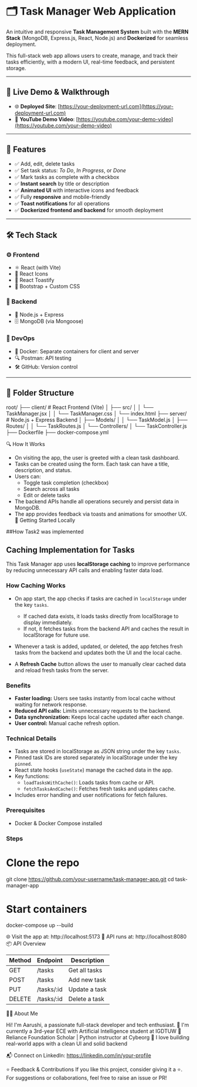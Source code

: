 # 🗂️ Task Manager Web Application

An intuitive and responsive **Task Management System** built with the **MERN Stack** (MongoDB, Express.js, React, Node.js) and **Dockerized** for seamless deployment.

This full-stack web app allows users to create, manage, and track their tasks efficiently, with a modern UI, real-time feedback, and persistent storage.

---

## 🔗 Live Demo & Walkthrough

- 🌐 **Deployed Site**: [https://your-deployment-url.com](https://your-deployment-url.com)
- 🎥 **YouTube Demo Video**: [https://youtube.com/your-demo-video](https://youtube.com/your-demo-video)

---

## 📌 Features

- ✅ Add, edit, delete tasks
- ✅ Set task status: *To Do*, *In Progress*, or *Done*
- ✅ Mark tasks as complete with a checkbox
- ✅ **Instant search** by title or description
- ✅ **Animated UI** with interactive icons and feedback
- ✅ Fully **responsive** and mobile-friendly
- ✅ **Toast notifications** for all operations
- ✅ **Dockerized frontend and backend** for smooth deployment

---

## 🛠️ Tech Stack

### ⚙️ Frontend
- ⚛️ React (with Vite)
- 🎨 React Icons
- 📢 React Toastify
- 🧩 Bootstrap + Custom CSS

### 🧠 Backend
- 🔗 Node.js + Express
- 🗄️ MongoDB (via Mongoose)

### 🐳 DevOps
- 🐳 Docker: Separate containers for client and server
- 🔍 Postman: API testing
- 🛠️ GitHub: Version control

---

## 📂 Folder Structure
root/
├── client/ # React Frontend (Vite)
│ ├── src/
│ │ └── TaskManager.jsx
│ │ └── TaskManager.css
│ └── index.html
├── server/ # Node.js + Express Backend
│ ├── Models/
│ │ └── TaskModel.js
│ ├── Routes/
│ │ └── TaskRoutes.js
│ └── Controllers/
│ └── TaskController.js
├── Dockerfile
├── docker-compose.yml


🔍 How It Works
- On visiting the app, the user is greeted with a clean task dashboard.
- Tasks can be created using the form. Each task can have a title, description, and status.
- Users can:
  - Toggle task completion (checkbox)
  - Search across all tasks
  - Edit or delete tasks
- The backend APIs handle all operations securely and persist data in MongoDB.
- The app provides feedback via toasts and animations for smoother UX.
🚀 Getting Started Locally

##How Task2 was implemented

## Caching Implementation for Tasks

This Task Manager app uses **localStorage caching** to improve performance by reducing unnecessary API calls and enabling faster data load.

### How Caching Works

- On app start, the app checks if tasks are cached in `localStorage` under the key `tasks`.
  - If cached data exists, it loads tasks directly from localStorage to display immediately.
  - If not, it fetches tasks from the backend API and caches the result in localStorage for future use.
  
- Whenever a task is added, updated, or deleted, the app fetches fresh tasks from the backend and updates both the UI and the local cache.

- A **Refresh Cache** button allows the user to manually clear cached data and reload fresh tasks from the server.

### Benefits

- **Faster loading:** Users see tasks instantly from local cache without waiting for network response.
- **Reduced API calls:** Limits unnecessary requests to the backend.
- **Data synchronization:** Keeps local cache updated after each change.
- **User control:** Manual cache refresh option.

### Technical Details

- Tasks are stored in localStorage as JSON string under the key `tasks`.
- Pinned task IDs are stored separately in localStorage under the key `pinned`.
- React state hooks (`useState`) manage the cached data in the app.
- Key functions:
  - `loadTasksWithCache()`: Loads tasks from cache or API.
  - `fetchTasksAndCache()`: Fetches fresh tasks and updates cache.
- Includes error handling and user notifications for fetch failures.




### Prerequisites
- Docker & Docker Compose installed
### Steps

# Clone the repo
git clone https://github.com/your-username/task-manager-app.git
cd task-manager-app

# Start containers
docker-compose up --build

🌐 Visit the app at: http://localhost:5173
🔌 API runs at: http://localhost:8080
📦 API Overview

| Method | Endpoint            | Description          |
|--------|---------------------|----------------------|
| GET    | /tasks              | Get all tasks        |
| POST   | /tasks              | Add new task         |
| PUT    | /tasks/:id          | Update a task        |
| DELETE | /tasks/:id          | Delete a task        |

🙋‍♀️ About Me

Hi! I'm Aarushi, a passionate full-stack developer and tech enthusiast.
🔹 I'm currently a 3rd-year ECE with Artificial Intelligence student at IGDTUW
🔹 Reliance Foundation Scholar | Python instructor at Cybeorg
🔹 I love building real-world apps with a clean UI and solid backend

📬 Connect on LinkedIn: https://linkedin.com/in/your-profile

⭐ Feedback & Contributions
If you like this project, consider giving it a ⭐. For suggestions or collaborations, feel free to raise an issue or PR!
